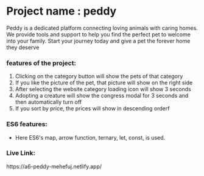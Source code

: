 <h1 >Project name : peddy</h1> 
 <p>Peddy is a dedicated platform connecting loving animals with caring homes. We provide tools and support to help you find the perfect pet to welcome into your family. Start your journey today and give a pet the forever home they deserve</p>

 <h3>features of the project:</h3>
<ol>
 <li>Clicking on the category button will show the pets of that category</li>
 <li>If you like the picture of the pet, that picture will show on the right side</li>
 <li>After selecting the website category loading icon will show 3 seconds</li>
 <li>Adopting a creature will show the congress modal for 3 seconds and then automatically turn off</li>
 <li>If you sort by price, the prices will show in descending orderf</li>
</ol>
<h3>ES6 features:</h3>
<ul>
 <li>Here ES6's map, arrow function,  ternary, let, const, is used.</li>
</ul>
<h3>Live Link:</h3>  
https://a6-peddy-mehefuj.netlify.app/



